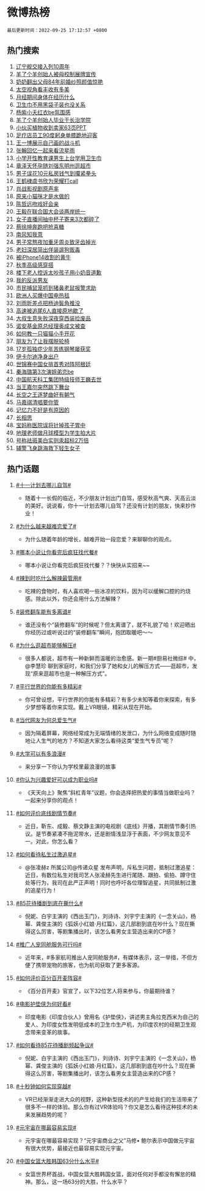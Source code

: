 # 微博热榜

`最后更新时间：2022-09-25 17:12:57 +0800`

## 热门搜索

1. [辽宁舰交接入列10周年](https://m.weibo.cn/search?containerid=100103type%3D1%26t%3D10%26q%3D%23%E8%BE%BD%E5%AE%81%E8%88%B0%E4%BA%A4%E6%8E%A5%E5%85%A5%E5%88%9710%E5%91%A8%E5%B9%B4%23&stream_entry_id=51&isnewpage=1&extparam=seat%3D1%26cate%3D10103%26dgr%3D0%26filter_type%3Drealtimehot%26c_type%3D51%26pos%3D0%26display_time%3D1664097175%26pre_seqid%3D1664097175584025304253&luicode=10000011&lfid=106003type%253D25%2526t%253D3%2526disable_hot%253D1%2526filter_type%253Drealtimehot)
1. [羊了个羊创始人被母校制展牌宣传](https://m.weibo.cn/search?containerid=100103type%3D1%26t%3D10%26q%3D%23%E7%BE%8A%E4%BA%86%E4%B8%AA%E7%BE%8A%E5%88%9B%E5%A7%8B%E4%BA%BA%E8%A2%AB%E6%AF%8D%E6%A0%A1%E5%88%B6%E5%B1%95%E7%89%8C%E5%AE%A3%E4%BC%A0%23&stream_entry_id=31&isnewpage=1&extparam=seat%3D1%26band_rank%3D1%26q%3D%2523%25E7%25BE%258A%25E4%25BA%2586%25E4%25B8%25AA%25E7%25BE%258A%25E5%2588%259B%25E5%25A7%258B%25E4%25BA%25BA%25E8%25A2%25AB%25E6%25AF%258D%25E6%25A0%25A1%25E5%2588%25B6%25E5%25B1%2595%25E7%2589%258C%25E5%25AE%25A3%25E4%25BC%25A0%2523%26dgr%3D0%26c_type%3D31%26pos%3D0%26lcate%3D5001%26realpos%3D1%26filter_type%3Drealtimehot%26flag%3D2%26cate%3D0%26display_time%3D1664097175%26pre_seqid%3D1664097175584025304253&luicode=10000011&lfid=106003type%253D25%2526t%253D3%2526disable_hot%253D1%2526filter_type%253Drealtimehot)
1. [奶奶翻出父母84年前婚纱照颜值惊艳](https://m.weibo.cn/search?containerid=100103type%3D1%26t%3D10%26q%3D%23%E5%A5%B6%E5%A5%B6%E7%BF%BB%E5%87%BA%E7%88%B6%E6%AF%8D84%E5%B9%B4%E5%89%8D%E5%A9%9A%E7%BA%B1%E7%85%A7%E9%A2%9C%E5%80%BC%E6%83%8A%E8%89%B3%23&stream_entry_id=31&isnewpage=1&extparam=seat%3D1%26band_rank%3D2%26q%3D%2523%25E5%25A5%25B6%25E5%25A5%25B6%25E7%25BF%25BB%25E5%2587%25BA%25E7%2588%25B6%25E6%25AF%258D84%25E5%25B9%25B4%25E5%2589%258D%25E5%25A9%259A%25E7%25BA%25B1%25E7%2585%25A7%25E9%25A2%259C%25E5%2580%25BC%25E6%2583%258A%25E8%2589%25B3%2523%26dgr%3D0%26c_type%3D31%26pos%3D1%26lcate%3D5001%26realpos%3D2%26filter_type%3Drealtimehot%26flag%3D0%26cate%3D0%26display_time%3D1664097175%26pre_seqid%3D1664097175584025304253&luicode=10000011&lfid=106003type%253D25%2526t%253D3%2526disable_hot%253D1%2526filter_type%253Drealtimehot)
1. [太空视角看丰收有多美](https://m.weibo.cn/search?containerid=100103type%3D1%26t%3D10%26q%3D%23%E5%A4%AA%E7%A9%BA%E8%A7%86%E8%A7%92%E7%9C%8B%E4%B8%B0%E6%94%B6%E6%9C%89%E5%A4%9A%E7%BE%8E%23&stream_entry_id=31&isnewpage=1&extparam=seat%3D1%26band_rank%3D3%26q%3D%2523%25E5%25A4%25AA%25E7%25A9%25BA%25E8%25A7%2586%25E8%25A7%2592%25E7%259C%258B%25E4%25B8%25B0%25E6%2594%25B6%25E6%259C%2589%25E5%25A4%259A%25E7%25BE%258E%2523%26dgr%3D0%26c_type%3D31%26pos%3D2%26lcate%3D5001%26realpos%3D3%26filter_type%3Drealtimehot%26flag%3D0%26cate%3D0%26display_time%3D1664097175%26pre_seqid%3D1664097175584025304253&luicode=10000011&lfid=106003type%253D25%2526t%253D3%2526disable_hot%253D1%2526filter_type%253Drealtimehot)
1. [月经期间身体在经历什么](https://m.weibo.cn/search?containerid=100103type%3D1%26t%3D10%26q%3D%23%E6%9C%88%E7%BB%8F%E6%9C%9F%E9%97%B4%E8%BA%AB%E4%BD%93%E5%9C%A8%E7%BB%8F%E5%8E%86%E4%BB%80%E4%B9%88%23&stream_entry_id=31&isnewpage=1&extparam=seat%3D1%26band_rank%3D4%26q%3D%2523%25E6%259C%2588%25E7%25BB%258F%25E6%259C%259F%25E9%2597%25B4%25E8%25BA%25AB%25E4%25BD%2593%25E5%259C%25A8%25E7%25BB%258F%25E5%258E%2586%25E4%25BB%2580%25E4%25B9%2588%2523%26dgr%3D0%26c_type%3D31%26pos%3D3%26lcate%3D5001%26realpos%3D4%26filter_type%3Drealtimehot%26flag%3D16%26cate%3D0%26display_time%3D1664097175%26pre_seqid%3D1664097175584025304253&luicode=10000011&lfid=106003type%253D25%2526t%253D3%2526disable_hot%253D1%2526filter_type%253Drealtimehot)
1. [卫生巾不用黑袋子装也没关系](https://m.weibo.cn/search?containerid=100103type%3D1%26t%3D10%26q%3D%23%E5%8D%AB%E7%94%9F%E5%B7%BE%E4%B8%8D%E7%94%A8%E9%BB%91%E8%A2%8B%E5%AD%90%E8%A3%85%E4%B9%9F%E6%B2%A1%E5%85%B3%E7%B3%BB%23&stream_entry_id=31&isnewpage=1&extparam=seat%3D1%26band_rank%3D5%26q%3D%2523%25E5%258D%25AB%25E7%2594%259F%25E5%25B7%25BE%25E4%25B8%258D%25E7%2594%25A8%25E9%25BB%2591%25E8%25A2%258B%25E5%25AD%2590%25E8%25A3%2585%25E4%25B9%259F%25E6%25B2%25A1%25E5%2585%25B3%25E7%25B3%25BB%2523%26dgr%3D0%26c_type%3D31%26pos%3D4%26lcate%3D5001%26realpos%3D5%26filter_type%3Drealtimehot%26flag%3D16%26cate%3D0%26display_time%3D1664097175%26pre_seqid%3D1664097175584025304253&luicode=10000011&lfid=106003type%253D25%2526t%253D3%2526disable_hot%253D1%2526filter_type%253Drealtimehot)
1. [杨紫小夭红衣be氛围感](https://m.weibo.cn/search?containerid=100103type%3D1%26t%3D10%26q%3D%23%E6%9D%A8%E7%B4%AB%E5%B0%8F%E5%A4%AD%E7%BA%A2%E8%A1%A3be%E6%B0%9B%E5%9B%B4%E6%84%9F%23&stream_entry_id=31&isnewpage=1&extparam=seat%3D1%26band_rank%3D6%26q%3D%2523%25E6%259D%25A8%25E7%25B4%25AB%25E5%25B0%258F%25E5%25A4%25AD%25E7%25BA%25A2%25E8%25A1%25A3be%25E6%25B0%259B%25E5%259B%25B4%25E6%2584%259F%2523%26dgr%3D0%26c_type%3D31%26pos%3D5%26lcate%3D5001%26realpos%3D6%26filter_type%3Drealtimehot%26flag%3D1%26cate%3D0%26display_time%3D1664097175%26pre_seqid%3D1664097175584025304253&luicode=10000011&lfid=106003type%253D25%2526t%253D3%2526disable_hot%253D1%2526filter_type%253Drealtimehot)
1. [羊了个羊创始人毕业于长治学院](https://m.weibo.cn/search?containerid=100103type%3D1%26t%3D10%26q%3D%23%E7%BE%8A%E4%BA%86%E4%B8%AA%E7%BE%8A%E5%88%9B%E5%A7%8B%E4%BA%BA%E6%AF%95%E4%B8%9A%E4%BA%8E%E9%95%BF%E6%B2%BB%E5%AD%A6%E9%99%A2%23&stream_entry_id=31&isnewpage=1&extparam=seat%3D1%26band_rank%3D7%26q%3D%2523%25E7%25BE%258A%25E4%25BA%2586%25E4%25B8%25AA%25E7%25BE%258A%25E5%2588%259B%25E5%25A7%258B%25E4%25BA%25BA%25E6%25AF%2595%25E4%25B8%259A%25E4%25BA%258E%25E9%2595%25BF%25E6%25B2%25BB%25E5%25AD%25A6%25E9%2599%25A2%2523%26dgr%3D0%26c_type%3D31%26pos%3D6%26lcate%3D5001%26realpos%3D7%26filter_type%3Drealtimehot%26flag%3D0%26cate%3D0%26display_time%3D1664097175%26pre_seqid%3D1664097175584025304253&luicode=10000011&lfid=106003type%253D25%2526t%253D3%2526disable_hot%253D1%2526filter_type%253Drealtimehot)
1. [小伙买植物收到卖家63页PPT](https://m.weibo.cn/search?containerid=100103type%3D1%26t%3D10%26q%3D%23%E5%B0%8F%E4%BC%99%E4%B9%B0%E6%A4%8D%E7%89%A9%E6%94%B6%E5%88%B0%E5%8D%96%E5%AE%B663%E9%A1%B5PPT%23&stream_entry_id=31&isnewpage=1&extparam=seat%3D1%26band_rank%3D8%26q%3D%2523%25E5%25B0%258F%25E4%25BC%2599%25E4%25B9%25B0%25E6%25A4%258D%25E7%2589%25A9%25E6%2594%25B6%25E5%2588%25B0%25E5%258D%2596%25E5%25AE%25B663%25E9%25A1%25B5PPT%2523%26dgr%3D0%26c_type%3D31%26pos%3D7%26lcate%3D5001%26realpos%3D8%26filter_type%3Drealtimehot%26flag%3D0%26cate%3D0%26display_time%3D1664097175%26pre_seqid%3D1664097175584025304253&luicode=10000011&lfid=106003type%253D25%2526t%253D3%2526disable_hot%253D1%2526filter_type%253Drealtimehot)
1. [足疗店员工90度躬身单膝跪地迎客](https://m.weibo.cn/search?containerid=100103type%3D1%26t%3D10%26q%3D%23%E8%B6%B3%E7%96%97%E5%BA%97%E5%91%98%E5%B7%A590%E5%BA%A6%E8%BA%AC%E8%BA%AB%E5%8D%95%E8%86%9D%E8%B7%AA%E5%9C%B0%E8%BF%8E%E5%AE%A2%23&stream_entry_id=31&isnewpage=1&extparam=seat%3D1%26band_rank%3D9%26q%3D%2523%25E8%25B6%25B3%25E7%2596%2597%25E5%25BA%2597%25E5%2591%2598%25E5%25B7%25A590%25E5%25BA%25A6%25E8%25BA%25AC%25E8%25BA%25AB%25E5%258D%2595%25E8%2586%259D%25E8%25B7%25AA%25E5%259C%25B0%25E8%25BF%258E%25E5%25AE%25A2%2523%26dgr%3D0%26c_type%3D31%26pos%3D8%26lcate%3D5001%26realpos%3D9%26filter_type%3Drealtimehot%26flag%3D1%26cate%3D0%26display_time%3D1664097175%26pre_seqid%3D1664097175584025304253&luicode=10000011&lfid=106003type%253D25%2526t%253D3%2526disable_hot%253D1%2526filter_type%253Drealtimehot)
1. [王一博展示自己画的战斗机](https://m.weibo.cn/search?containerid=100103type%3D1%26t%3D10%26q%3D%23%E7%8E%8B%E4%B8%80%E5%8D%9A%E5%B1%95%E7%A4%BA%E8%87%AA%E5%B7%B1%E7%94%BB%E7%9A%84%E6%88%98%E6%96%97%E6%9C%BA%23&stream_entry_id=31&isnewpage=1&extparam=seat%3D1%26band_rank%3D10%26q%3D%2523%25E7%258E%258B%25E4%25B8%2580%25E5%258D%259A%25E5%25B1%2595%25E7%25A4%25BA%25E8%2587%25AA%25E5%25B7%25B1%25E7%2594%25BB%25E7%259A%2584%25E6%2588%2598%25E6%2596%2597%25E6%259C%25BA%2523%26dgr%3D0%26c_type%3D31%26pos%3D9%26lcate%3D5001%26realpos%3D10%26filter_type%3Drealtimehot%26flag%3D1%26cate%3D0%26display_time%3D1664097175%26pre_seqid%3D1664097175584025304253&luicode=10000011&lfid=106003type%253D25%2526t%253D3%2526disable_hot%253D1%2526filter_type%253Drealtimehot)
1. [张翰回忆一起来看流星雨](https://m.weibo.cn/search?containerid=100103type%3D1%26t%3D10%26q%3D%23%E5%BC%A0%E7%BF%B0%E5%9B%9E%E5%BF%86%E4%B8%80%E8%B5%B7%E6%9D%A5%E7%9C%8B%E6%B5%81%E6%98%9F%E9%9B%A8%23&stream_entry_id=31&isnewpage=1&extparam=seat%3D1%26band_rank%3D11%26q%3D%2523%25E5%25BC%25A0%25E7%25BF%25B0%25E5%259B%259E%25E5%25BF%2586%25E4%25B8%2580%25E8%25B5%25B7%25E6%259D%25A5%25E7%259C%258B%25E6%25B5%2581%25E6%2598%259F%25E9%259B%25A8%2523%26dgr%3D0%26c_type%3D31%26pos%3D10%26lcate%3D5001%26realpos%3D11%26filter_type%3Drealtimehot%26flag%3D1%26cate%3D0%26display_time%3D1664097175%26pre_seqid%3D1664097175584025304253&luicode=10000011&lfid=106003type%253D25%2526t%253D3%2526disable_hot%253D1%2526filter_type%253Drealtimehot)
1. [小学开性教育课男生上台学用卫生巾](https://m.weibo.cn/search?containerid=100103type%3D1%26t%3D10%26q%3D%23%E5%B0%8F%E5%AD%A6%E5%BC%80%E6%80%A7%E6%95%99%E8%82%B2%E8%AF%BE%E7%94%B7%E7%94%9F%E4%B8%8A%E5%8F%B0%E5%AD%A6%E7%94%A8%E5%8D%AB%E7%94%9F%E5%B7%BE%23&stream_entry_id=31&isnewpage=1&extparam=seat%3D1%26band_rank%3D12%26q%3D%2523%25E5%25B0%258F%25E5%25AD%25A6%25E5%25BC%2580%25E6%2580%25A7%25E6%2595%2599%25E8%2582%25B2%25E8%25AF%25BE%25E7%2594%25B7%25E7%2594%259F%25E4%25B8%258A%25E5%258F%25B0%25E5%25AD%25A6%25E7%2594%25A8%25E5%258D%25AB%25E7%2594%259F%25E5%25B7%25BE%2523%26dgr%3D0%26c_type%3D31%26pos%3D11%26lcate%3D5001%26realpos%3D12%26filter_type%3Drealtimehot%26flag%3D1%26cate%3D0%26display_time%3D1664097175%26pre_seqid%3D1664097175584025304253&luicode=10000011&lfid=106003type%253D25%2526t%253D3%2526disable_hot%253D1%2526filter_type%253Drealtimehot)
1. [章泽天怀孕随刘强东明州逛超市](https://m.weibo.cn/search?containerid=100103type%3D1%26t%3D10%26q%3D%23%E7%AB%A0%E6%B3%BD%E5%A4%A9%E6%80%80%E5%AD%95%E9%9A%8F%E5%88%98%E5%BC%BA%E4%B8%9C%E6%98%8E%E5%B7%9E%E9%80%9B%E8%B6%85%E5%B8%82%23&stream_entry_id=31&isnewpage=1&extparam=seat%3D1%26band_rank%3D13%26q%3D%2523%25E7%25AB%25A0%25E6%25B3%25BD%25E5%25A4%25A9%25E6%2580%2580%25E5%25AD%2595%25E9%259A%258F%25E5%2588%2598%25E5%25BC%25BA%25E4%25B8%259C%25E6%2598%258E%25E5%25B7%259E%25E9%2580%259B%25E8%25B6%2585%25E5%25B8%2582%2523%26dgr%3D0%26c_type%3D31%26pos%3D12%26lcate%3D5001%26realpos%3D13%26filter_type%3Drealtimehot%26flag%3D2%26cate%3D0%26display_time%3D1664097175%26pre_seqid%3D1664097175584025304253&luicode=10000011&lfid=106003type%253D25%2526t%253D3%2526disable_hot%253D1%2526filter_type%253Drealtimehot)
1. [男子误花10元私房钱气到攥紧拳头](https://m.weibo.cn/search?containerid=100103type%3D1%26t%3D10%26q%3D%23%E7%94%B7%E5%AD%90%E8%AF%AF%E8%8A%B110%E5%85%83%E7%A7%81%E6%88%BF%E9%92%B1%E6%B0%94%E5%88%B0%E6%94%A5%E7%B4%A7%E6%8B%B3%E5%A4%B4%23&stream_entry_id=31&isnewpage=1&extparam=seat%3D1%26band_rank%3D14%26q%3D%2523%25E7%2594%25B7%25E5%25AD%2590%25E8%25AF%25AF%25E8%258A%25B110%25E5%2585%2583%25E7%25A7%2581%25E6%2588%25BF%25E9%2592%25B1%25E6%25B0%2594%25E5%2588%25B0%25E6%2594%25A5%25E7%25B4%25A7%25E6%258B%25B3%25E5%25A4%25B4%2523%26dgr%3D0%26c_type%3D31%26pos%3D13%26lcate%3D5001%26realpos%3D14%26filter_type%3Drealtimehot%26flag%3D1%26cate%3D0%26display_time%3D1664097175%26pre_seqid%3D1664097175584025304253&luicode=10000011&lfid=106003type%253D25%2526t%253D3%2526disable_hot%253D1%2526filter_type%253Drealtimehot)
1. [王鹤棣虞书欣为荣耀打call](https://m.weibo.cn/search?containerid=100103type%3D1%26t%3D10%26q%3D%23%E7%8E%8B%E9%B9%A4%E6%A3%A3%E8%99%9E%E4%B9%A6%E6%AC%A3%E4%B8%BA%E8%8D%A3%E8%80%80%E6%89%93call%23&stream_entry_id=31&isnewpage=1&extparam=seat%3D1%26band_rank%3D15%26q%3D%2523%25E7%258E%258B%25E9%25B9%25A4%25E6%25A3%25A3%25E8%2599%259E%25E4%25B9%25A6%25E6%25AC%25A3%25E4%25B8%25BA%25E8%258D%25A3%25E8%2580%2580%25E6%2589%2593call%2523%26dgr%3D0%26c_type%3D31%26pos%3D14%26lcate%3D5001%26realpos%3D15%26filter_type%3Drealtimehot%26flag%3D1%26cate%3D0%26display_time%3D1664097175%26pre_seqid%3D1664097175584025304253&luicode=10000011&lfid=106003type%253D25%2526t%253D3%2526disable_hot%253D1%2526filter_type%253Drealtimehot)
1. [肖战影视剧原声率](https://m.weibo.cn/search?containerid=100103type%3D1%26t%3D10%26q%3D%23%E8%82%96%E6%88%98%E5%BD%B1%E8%A7%86%E5%89%A7%E5%8E%9F%E5%A3%B0%E7%8E%87%23&stream_entry_id=31&isnewpage=1&extparam=seat%3D1%26band_rank%3D16%26q%3D%2523%25E8%2582%2596%25E6%2588%2598%25E5%25BD%25B1%25E8%25A7%2586%25E5%2589%25A7%25E5%258E%259F%25E5%25A3%25B0%25E7%258E%2587%2523%26dgr%3D0%26c_type%3D31%26pos%3D15%26lcate%3D5001%26realpos%3D16%26filter_type%3Drealtimehot%26flag%3D1%26cate%3D0%26display_time%3D1664097175%26pre_seqid%3D1664097175584025304253&luicode=10000011&lfid=106003type%253D25%2526t%253D3%2526disable_hot%253D1%2526filter_type%253Drealtimehot)
1. [原来小猫咪才是水做的](https://m.weibo.cn/search?containerid=100103type%3D1%26t%3D10%26q%3D%23%E5%8E%9F%E6%9D%A5%E5%B0%8F%E7%8C%AB%E5%92%AA%E6%89%8D%E6%98%AF%E6%B0%B4%E5%81%9A%E7%9A%84%23&stream_entry_id=31&isnewpage=1&extparam=seat%3D1%26band_rank%3D17%26q%3D%2523%25E5%258E%259F%25E6%259D%25A5%25E5%25B0%258F%25E7%258C%25AB%25E5%2592%25AA%25E6%2589%258D%25E6%2598%25AF%25E6%25B0%25B4%25E5%2581%259A%25E7%259A%2584%2523%26dgr%3D0%26c_type%3D31%26pos%3D16%26lcate%3D5001%26realpos%3D17%26filter_type%3Drealtimehot%26flag%3D1%26cate%3D0%26display_time%3D1664097175%26pre_seqid%3D1664097175584025304253&luicode=10000011&lfid=106003type%253D25%2526t%253D3%2526disable_hot%253D1%2526filter_type%253Drealtimehot)
1. [陈哲远吻戏好会亲](https://m.weibo.cn/search?containerid=100103type%3D1%26t%3D10%26q%3D%23%E9%99%88%E5%93%B2%E8%BF%9C%E5%90%BB%E6%88%8F%E5%A5%BD%E4%BC%9A%E4%BA%B2%23&stream_entry_id=31&isnewpage=1&extparam=seat%3D1%26band_rank%3D18%26q%3D%2523%25E9%2599%2588%25E5%2593%25B2%25E8%25BF%259C%25E5%2590%25BB%25E6%2588%258F%25E5%25A5%25BD%25E4%25BC%259A%25E4%25BA%25B2%2523%26dgr%3D0%26c_type%3D31%26pos%3D17%26lcate%3D5001%26realpos%3D18%26filter_type%3Drealtimehot%26flag%3D0%26cate%3D0%26display_time%3D1664097175%26pre_seqid%3D1664097175584025304253&luicode=10000011&lfid=106003type%253D25%2526t%253D3%2526disable_hot%253D1%2526filter_type%253Drealtimehot)
1. [王毅在联合国大会谈两岸统一](https://m.weibo.cn/search?containerid=100103type%3D1%26t%3D10%26q%3D%23%E7%8E%8B%E6%AF%85%E5%9C%A8%E8%81%94%E5%90%88%E5%9B%BD%E5%A4%A7%E4%BC%9A%E8%B0%88%E4%B8%A4%E5%B2%B8%E7%BB%9F%E4%B8%80%23&stream_entry_id=31&isnewpage=1&extparam=seat%3D1%26band_rank%3D19%26q%3D%2523%25E7%258E%258B%25E6%25AF%2585%25E5%259C%25A8%25E8%2581%2594%25E5%2590%2588%25E5%259B%25BD%25E5%25A4%25A7%25E4%25BC%259A%25E8%25B0%2588%25E4%25B8%25A4%25E5%25B2%25B8%25E7%25BB%259F%25E4%25B8%2580%2523%26dgr%3D0%26c_type%3D31%26pos%3D18%26lcate%3D5001%26realpos%3D19%26filter_type%3Drealtimehot%26flag%3D1%26cate%3D0%26display_time%3D1664097175%26pre_seqid%3D1664097175584025304253&luicode=10000011&lfid=106003type%253D25%2526t%253D3%2526disable_hot%253D1%2526filter_type%253Drealtimehot)
1. [女子直播间抽中杯子寄来3次都碎了](https://m.weibo.cn/search?containerid=100103type%3D1%26t%3D10%26q%3D%23%E5%A5%B3%E5%AD%90%E7%9B%B4%E6%92%AD%E9%97%B4%E6%8A%BD%E4%B8%AD%E6%9D%AF%E5%AD%90%E5%AF%84%E6%9D%A53%E6%AC%A1%E9%83%BD%E7%A2%8E%E4%BA%86%23&stream_entry_id=31&isnewpage=1&extparam=seat%3D1%26band_rank%3D20%26q%3D%2523%25E5%25A5%25B3%25E5%25AD%2590%25E7%259B%25B4%25E6%2592%25AD%25E9%2597%25B4%25E6%258A%25BD%25E4%25B8%25AD%25E6%259D%25AF%25E5%25AD%2590%25E5%25AF%2584%25E6%259D%25A53%25E6%25AC%25A1%25E9%2583%25BD%25E7%25A2%258E%25E4%25BA%2586%2523%26dgr%3D0%26c_type%3D31%26pos%3D19%26lcate%3D5001%26realpos%3D20%26filter_type%3Drealtimehot%26flag%3D0%26cate%3D0%26display_time%3D1664097175%26pre_seqid%3D1664097175584025304253&luicode=10000011&lfid=106003type%253D25%2526t%253D3%2526disable_hot%253D1%2526filter_type%253Drealtimehot)
1. [蔡徐坤奔跑吧抢喜糖](https://m.weibo.cn/search?containerid=100103type%3D1%26t%3D10%26q%3D%23%E8%94%A1%E5%BE%90%E5%9D%A4%E5%A5%94%E8%B7%91%E5%90%A7%E6%8A%A2%E5%96%9C%E7%B3%96%23&stream_entry_id=31&isnewpage=1&extparam=seat%3D1%26band_rank%3D21%26q%3D%2523%25E8%2594%25A1%25E5%25BE%2590%25E5%259D%25A4%25E5%25A5%2594%25E8%25B7%2591%25E5%2590%25A7%25E6%258A%25A2%25E5%2596%259C%25E7%25B3%2596%2523%26dgr%3D0%26c_type%3D31%26pos%3D20%26lcate%3D5001%26realpos%3D21%26filter_type%3Drealtimehot%26flag%3D1%26cate%3D0%26display_time%3D1664097175%26pre_seqid%3D1664097175584025304253&luicode=10000011&lfid=106003type%253D25%2526t%253D3%2526disable_hot%253D1%2526filter_type%253Drealtimehot)
1. [南风知我意](https://m.weibo.cn/search?containerid=100103type%3D1%26t%3D10%26q%3D%23%E5%8D%97%E9%A3%8E%E7%9F%A5%E6%88%91%E6%84%8F%23&stream_entry_id=31&isnewpage=1&extparam=seat%3D1%26band_rank%3D22%26q%3D%2523%25E5%258D%2597%25E9%25A3%258E%25E7%259F%25A5%25E6%2588%2591%25E6%2584%258F%2523%26dgr%3D0%26c_type%3D31%26pos%3D21%26lcate%3D5001%26realpos%3D22%26filter_type%3Drealtimehot%26flag%3D0%26cate%3D0%26display_time%3D1664097175%26pre_seqid%3D1664097175584025304253&luicode=10000011&lfid=106003type%253D25%2526t%253D3%2526disable_hot%253D1%2526filter_type%253Drealtimehot)
1. [男子常熬夜加重牙周炎致牙齿掉光](https://m.weibo.cn/search?containerid=100103type%3D1%26t%3D10%26q%3D%23%E7%94%B7%E5%AD%90%E5%B8%B8%E7%86%AC%E5%A4%9C%E5%8A%A0%E9%87%8D%E7%89%99%E5%91%A8%E7%82%8E%E8%87%B4%E7%89%99%E9%BD%BF%E6%8E%89%E5%85%89%23&stream_entry_id=31&isnewpage=1&extparam=seat%3D1%26band_rank%3D23%26q%3D%2523%25E7%2594%25B7%25E5%25AD%2590%25E5%25B8%25B8%25E7%2586%25AC%25E5%25A4%259C%25E5%258A%25A0%25E9%2587%258D%25E7%2589%2599%25E5%2591%25A8%25E7%2582%258E%25E8%2587%25B4%25E7%2589%2599%25E9%25BD%25BF%25E6%258E%2589%25E5%2585%2589%2523%26dgr%3D0%26c_type%3D31%26pos%3D22%26lcate%3D5001%26realpos%3D23%26filter_type%3Drealtimehot%26flag%3D0%26cate%3D0%26display_time%3D1664097175%26pre_seqid%3D1664097175584025304253&luicode=10000011&lfid=106003type%253D25%2526t%253D3%2526disable_hot%253D1%2526filter_type%253Drealtimehot)
1. [老妇深居简出佯装遛狗贩毒](https://m.weibo.cn/search?containerid=100103type%3D1%26t%3D10%26q%3D%23%E8%80%81%E5%A6%87%E6%B7%B1%E5%B1%85%E7%AE%80%E5%87%BA%E4%BD%AF%E8%A3%85%E9%81%9B%E7%8B%97%E8%B4%A9%E6%AF%92%23&stream_entry_id=31&isnewpage=1&extparam=seat%3D1%26band_rank%3D24%26q%3D%2523%25E8%2580%2581%25E5%25A6%2587%25E6%25B7%25B1%25E5%25B1%2585%25E7%25AE%2580%25E5%2587%25BA%25E4%25BD%25AF%25E8%25A3%2585%25E9%2581%259B%25E7%258B%2597%25E8%25B4%25A9%25E6%25AF%2592%2523%26dgr%3D0%26c_type%3D31%26pos%3D23%26lcate%3D5001%26realpos%3D24%26filter_type%3Drealtimehot%26flag%3D1%26cate%3D0%26display_time%3D1664097175%26pre_seqid%3D1664097175584025304253&luicode=10000011&lfid=106003type%253D25%2526t%253D3%2526disable_hot%253D1%2526filter_type%253Drealtimehot)
1. [被iPhone14收割的黄牛](https://m.weibo.cn/search?containerid=100103type%3D1%26t%3D10%26q%3D%23%E8%A2%ABiPhone14%E6%94%B6%E5%89%B2%E7%9A%84%E9%BB%84%E7%89%9B%23&stream_entry_id=31&isnewpage=1&extparam=seat%3D1%26band_rank%3D25%26q%3D%2523%25E8%25A2%25ABiPhone14%25E6%2594%25B6%25E5%2589%25B2%25E7%259A%2584%25E9%25BB%2584%25E7%2589%259B%2523%26dgr%3D0%26c_type%3D31%26pos%3D24%26lcate%3D5001%26realpos%3D25%26filter_type%3Drealtimehot%26flag%3D0%26cate%3D0%26display_time%3D1664097175%26pre_seqid%3D1664097175584025304253&luicode=10000011&lfid=106003type%253D25%2526t%253D3%2526disable_hot%253D1%2526filter_type%253Drealtimehot)
1. [秋季高级感穿搭](https://m.weibo.cn/search?containerid=100103type%3D1%26t%3D10%26q%3D%E7%A7%8B%E5%AD%A3%E9%AB%98%E7%BA%A7%E6%84%9F%E7%A9%BF%E6%90%AD&stream_entry_id=31&isnewpage=1&extparam=seat%3D1%26band_rank%3D26%26q%3D%25E7%25A7%258B%25E5%25AD%25A3%25E9%25AB%2598%25E7%25BA%25A7%25E6%2584%259F%25E7%25A9%25BF%25E6%2590%25AD%26dgr%3D0%26c_type%3D31%26pos%3D25%26lcate%3D5001%26realpos%3D26%26filter_type%3Drealtimehot%26flag%3D0%26cate%3D0%26display_time%3D1664097175%26pre_seqid%3D1664097175584025304253&luicode=10000011&lfid=106003type%253D25%2526t%253D3%2526disable_hot%253D1%2526filter_type%253Drealtimehot)
1. [楼下老人控诉太吵孩子用小奶音道歉](https://m.weibo.cn/search?containerid=100103type%3D1%26t%3D10%26q%3D%23%E6%A5%BC%E4%B8%8B%E8%80%81%E4%BA%BA%E6%8E%A7%E8%AF%89%E5%A4%AA%E5%90%B5%E5%AD%A9%E5%AD%90%E7%94%A8%E5%B0%8F%E5%A5%B6%E9%9F%B3%E9%81%93%E6%AD%89%23&stream_entry_id=31&isnewpage=1&extparam=seat%3D1%26band_rank%3D27%26q%3D%2523%25E6%25A5%25BC%25E4%25B8%258B%25E8%2580%2581%25E4%25BA%25BA%25E6%258E%25A7%25E8%25AF%2589%25E5%25A4%25AA%25E5%2590%25B5%25E5%25AD%25A9%25E5%25AD%2590%25E7%2594%25A8%25E5%25B0%258F%25E5%25A5%25B6%25E9%259F%25B3%25E9%2581%2593%25E6%25AD%2589%2523%26dgr%3D0%26c_type%3D31%26pos%3D26%26lcate%3D5001%26realpos%3D27%26filter_type%3Drealtimehot%26flag%3D0%26cate%3D0%26display_time%3D1664097175%26pre_seqid%3D1664097175584025304253&luicode=10000011&lfid=106003type%253D25%2526t%253D3%2526disable_hot%253D1%2526filter_type%253Drealtimehot)
1. [我的反派男友](https://m.weibo.cn/search?containerid=100103type%3D1%26t%3D10%26q%3D%23%E6%88%91%E7%9A%84%E5%8F%8D%E6%B4%BE%E7%94%B7%E5%8F%8B%23&stream_entry_id=31&isnewpage=1&extparam=seat%3D1%26band_rank%3D28%26q%3D%2523%25E6%2588%2591%25E7%259A%2584%25E5%258F%258D%25E6%25B4%25BE%25E7%2594%25B7%25E5%258F%258B%2523%26dgr%3D0%26c_type%3D31%26pos%3D27%26lcate%3D5001%26realpos%3D28%26filter_type%3Drealtimehot%26flag%3D1%26cate%3D0%26display_time%3D1664097175%26pre_seqid%3D1664097175584025304253&luicode=10000011&lfid=106003type%253D25%2526t%253D3%2526disable_hot%253D1%2526filter_type%253Drealtimehot)
1. [市民捕鼠笼抓到猪鼻老鼠报警求助](https://m.weibo.cn/search?containerid=100103type%3D1%26t%3D10%26q%3D%23%E5%B8%82%E6%B0%91%E6%8D%95%E9%BC%A0%E7%AC%BC%E6%8A%93%E5%88%B0%E7%8C%AA%E9%BC%BB%E8%80%81%E9%BC%A0%E6%8A%A5%E8%AD%A6%E6%B1%82%E5%8A%A9%23&stream_entry_id=31&isnewpage=1&extparam=seat%3D1%26band_rank%3D29%26q%3D%2523%25E5%25B8%2582%25E6%25B0%2591%25E6%258D%2595%25E9%25BC%25A0%25E7%25AC%25BC%25E6%258A%2593%25E5%2588%25B0%25E7%258C%25AA%25E9%25BC%25BB%25E8%2580%2581%25E9%25BC%25A0%25E6%258A%25A5%25E8%25AD%25A6%25E6%25B1%2582%25E5%258A%25A9%2523%26dgr%3D0%26c_type%3D31%26pos%3D28%26lcate%3D5001%26realpos%3D29%26filter_type%3Drealtimehot%26flag%3D0%26cate%3D0%26display_time%3D1664097175%26pre_seqid%3D1664097175584025304253&luicode=10000011&lfid=106003type%253D25%2526t%253D3%2526disable_hot%253D1%2526filter_type%253Drealtimehot)
1. [欧洲人买爆中国电热毯](https://m.weibo.cn/search?containerid=100103type%3D1%26t%3D10%26q%3D%23%E6%AC%A7%E6%B4%B2%E4%BA%BA%E4%B9%B0%E7%88%86%E4%B8%AD%E5%9B%BD%E7%94%B5%E7%83%AD%E6%AF%AF%23&stream_entry_id=31&isnewpage=1&extparam=seat%3D1%26band_rank%3D30%26q%3D%2523%25E6%25AC%25A7%25E6%25B4%25B2%25E4%25BA%25BA%25E4%25B9%25B0%25E7%2588%2586%25E4%25B8%25AD%25E5%259B%25BD%25E7%2594%25B5%25E7%2583%25AD%25E6%25AF%25AF%2523%26dgr%3D0%26c_type%3D31%26pos%3D29%26lcate%3D5001%26realpos%3D30%26filter_type%3Drealtimehot%26flag%3D0%26cate%3D0%26display_time%3D1664097175%26pre_seqid%3D1664097175584025304253&luicode=10000011&lfid=106003type%253D25%2526t%253D3%2526disable_hot%253D1%2526filter_type%253Drealtimehot)
1. [刘雨昕差点把杨迪鬓角推没](https://m.weibo.cn/search?containerid=100103type%3D1%26t%3D10%26q%3D%23%E5%88%98%E9%9B%A8%E6%98%95%E5%B7%AE%E7%82%B9%E6%8A%8A%E6%9D%A8%E8%BF%AA%E9%AC%93%E8%A7%92%E6%8E%A8%E6%B2%A1%23&stream_entry_id=31&isnewpage=1&extparam=seat%3D1%26band_rank%3D31%26q%3D%2523%25E5%2588%2598%25E9%259B%25A8%25E6%2598%2595%25E5%25B7%25AE%25E7%2582%25B9%25E6%258A%258A%25E6%259D%25A8%25E8%25BF%25AA%25E9%25AC%2593%25E8%25A7%2592%25E6%258E%25A8%25E6%25B2%25A1%2523%26dgr%3D0%26c_type%3D31%26pos%3D30%26lcate%3D5001%26realpos%3D31%26filter_type%3Drealtimehot%26flag%3D1%26cate%3D0%26display_time%3D1664097175%26pre_seqid%3D1664097175584025304253&luicode=10000011&lfid=106003type%253D25%2526t%253D3%2526disable_hot%253D1%2526filter_type%253Drealtimehot)
1. [高速被追尾6人直接原地歇了](https://m.weibo.cn/search?containerid=100103type%3D1%26t%3D10%26q%3D%23%E9%AB%98%E9%80%9F%E8%A2%AB%E8%BF%BD%E5%B0%BE6%E4%BA%BA%E7%9B%B4%E6%8E%A5%E5%8E%9F%E5%9C%B0%E6%AD%87%E4%BA%86%23&stream_entry_id=31&isnewpage=1&extparam=seat%3D1%26band_rank%3D32%26q%3D%2523%25E9%25AB%2598%25E9%2580%259F%25E8%25A2%25AB%25E8%25BF%25BD%25E5%25B0%25BE6%25E4%25BA%25BA%25E7%259B%25B4%25E6%258E%25A5%25E5%258E%259F%25E5%259C%25B0%25E6%25AD%2587%25E4%25BA%2586%2523%26dgr%3D0%26c_type%3D31%26pos%3D31%26lcate%3D5001%26realpos%3D32%26filter_type%3Drealtimehot%26flag%3D0%26cate%3D0%26display_time%3D1664097175%26pre_seqid%3D1664097175584025304253&luicode=10000011&lfid=106003type%253D25%2526t%253D3%2526disable_hot%253D1%2526filter_type%253Drealtimehot)
1. [大叔生意失败深夜穿西装捡废品](https://m.weibo.cn/search?containerid=100103type%3D1%26t%3D10%26q%3D%23%E5%A4%A7%E5%8F%94%E7%94%9F%E6%84%8F%E5%A4%B1%E8%B4%A5%E6%B7%B1%E5%A4%9C%E7%A9%BF%E8%A5%BF%E8%A3%85%E6%8D%A1%E5%BA%9F%E5%93%81%23&stream_entry_id=31&isnewpage=1&extparam=seat%3D1%26band_rank%3D33%26q%3D%2523%25E5%25A4%25A7%25E5%258F%2594%25E7%2594%259F%25E6%2584%258F%25E5%25A4%25B1%25E8%25B4%25A5%25E6%25B7%25B1%25E5%25A4%259C%25E7%25A9%25BF%25E8%25A5%25BF%25E8%25A3%2585%25E6%258D%25A1%25E5%25BA%259F%25E5%2593%2581%2523%26dgr%3D0%26c_type%3D31%26pos%3D32%26lcate%3D5001%26realpos%3D33%26filter_type%3Drealtimehot%26flag%3D0%26cate%3D0%26display_time%3D1664097175%26pre_seqid%3D1664097175584025304253&luicode=10000011&lfid=106003type%253D25%2526t%253D3%2526disable_hot%253D1%2526filter_type%253Drealtimehot)
1. [诺安基金原总经理奥成文被查](https://m.weibo.cn/search?containerid=100103type%3D1%26t%3D10%26q%3D%23%E8%AF%BA%E5%AE%89%E5%9F%BA%E9%87%91%E5%8E%9F%E6%80%BB%E7%BB%8F%E7%90%86%E5%A5%A5%E6%88%90%E6%96%87%E8%A2%AB%E6%9F%A5%23&stream_entry_id=31&isnewpage=1&extparam=seat%3D1%26band_rank%3D34%26q%3D%2523%25E8%25AF%25BA%25E5%25AE%2589%25E5%259F%25BA%25E9%2587%2591%25E5%258E%259F%25E6%2580%25BB%25E7%25BB%258F%25E7%2590%2586%25E5%25A5%25A5%25E6%2588%2590%25E6%2596%2587%25E8%25A2%25AB%25E6%259F%25A5%2523%26dgr%3D0%26c_type%3D31%26pos%3D33%26lcate%3D5001%26realpos%3D34%26filter_type%3Drealtimehot%26flag%3D0%26cate%3D0%26display_time%3D1664097175%26pre_seqid%3D1664097175584025304253&luicode=10000011&lfid=106003type%253D25%2526t%253D3%2526disable_hot%253D1%2526filter_type%253Drealtimehot)
1. [如何教一只猫猫小手开花](https://m.weibo.cn/search?containerid=100103type%3D1%26t%3D10%26q%3D%23%E5%A6%82%E4%BD%95%E6%95%99%E4%B8%80%E5%8F%AA%E7%8C%AB%E7%8C%AB%E5%B0%8F%E6%89%8B%E5%BC%80%E8%8A%B1%23&stream_entry_id=31&isnewpage=1&extparam=seat%3D1%26band_rank%3D35%26q%3D%2523%25E5%25A6%2582%25E4%25BD%2595%25E6%2595%2599%25E4%25B8%2580%25E5%258F%25AA%25E7%258C%25AB%25E7%258C%25AB%25E5%25B0%258F%25E6%2589%258B%25E5%25BC%2580%25E8%258A%25B1%2523%26dgr%3D0%26c_type%3D31%26pos%3D34%26lcate%3D5001%26realpos%3D35%26filter_type%3Drealtimehot%26flag%3D0%26cate%3D0%26display_time%3D1664097175%26pre_seqid%3D1664097175584025304253&luicode=10000011&lfid=106003type%253D25%2526t%253D3%2526disable_hot%253D1%2526filter_type%253Drealtimehot)
1. [朋友为了让我摆脱轮椅](https://m.weibo.cn/search?containerid=100103type%3D1%26t%3D10%26q%3D%23%E6%9C%8B%E5%8F%8B%E4%B8%BA%E4%BA%86%E8%AE%A9%E6%88%91%E6%91%86%E8%84%B1%E8%BD%AE%E6%A4%85%23&stream_entry_id=31&isnewpage=1&extparam=seat%3D1%26band_rank%3D36%26q%3D%2523%25E6%259C%258B%25E5%258F%258B%25E4%25B8%25BA%25E4%25BA%2586%25E8%25AE%25A9%25E6%2588%2591%25E6%2591%2586%25E8%2584%25B1%25E8%25BD%25AE%25E6%25A4%2585%2523%26dgr%3D0%26c_type%3D31%26pos%3D35%26lcate%3D5001%26realpos%3D36%26filter_type%3Drealtimehot%26flag%3D1%26cate%3D0%26display_time%3D1664097175%26pre_seqid%3D1664097175584025304253&luicode=10000011&lfid=106003type%253D25%2526t%253D3%2526disable_hot%253D1%2526filter_type%253Drealtimehot)
1. [17岁孤独症少年苦练钢琴屡获奖](https://m.weibo.cn/search?containerid=100103type%3D1%26t%3D10%26q%3D%2317%E5%B2%81%E5%AD%A4%E7%8B%AC%E7%97%87%E5%B0%91%E5%B9%B4%E8%8B%A6%E7%BB%83%E9%92%A2%E7%90%B4%E5%B1%A1%E8%8E%B7%E5%A5%96%23&stream_entry_id=31&isnewpage=1&extparam=seat%3D1%26band_rank%3D37%26q%3D%252317%25E5%25B2%2581%25E5%25AD%25A4%25E7%258B%25AC%25E7%2597%2587%25E5%25B0%2591%25E5%25B9%25B4%25E8%258B%25A6%25E7%25BB%2583%25E9%2592%25A2%25E7%2590%25B4%25E5%25B1%25A1%25E8%258E%25B7%25E5%25A5%2596%2523%26dgr%3D0%26c_type%3D31%26pos%3D36%26lcate%3D5001%26realpos%3D37%26filter_type%3Drealtimehot%26flag%3D1%26cate%3D0%26display_time%3D1664097175%26pre_seqid%3D1664097175584025304253&luicode=10000011&lfid=106003type%253D25%2526t%253D3%2526disable_hot%253D1%2526filter_type%253Drealtimehot)
1. [伊卡尔迪净身出户](https://m.weibo.cn/search?containerid=100103type%3D1%26t%3D10%26q%3D%23%E4%BC%8A%E5%8D%A1%E5%B0%94%E8%BF%AA%E5%87%80%E8%BA%AB%E5%87%BA%E6%88%B7%23&stream_entry_id=31&isnewpage=1&extparam=seat%3D1%26band_rank%3D38%26q%3D%2523%25E4%25BC%258A%25E5%258D%25A1%25E5%25B0%2594%25E8%25BF%25AA%25E5%2587%2580%25E8%25BA%25AB%25E5%2587%25BA%25E6%2588%25B7%2523%26dgr%3D0%26c_type%3D31%26pos%3D37%26lcate%3D5001%26realpos%3D38%26filter_type%3Drealtimehot%26flag%3D0%26cate%3D0%26display_time%3D1664097175%26pre_seqid%3D1664097175584025304253&luicode=10000011&lfid=106003type%253D25%2526t%253D3%2526disable_hot%253D1%2526filter_type%253Drealtimehot)
1. [世锦赛中国女排首秀对阵阿根廷](https://m.weibo.cn/search?containerid=100103type%3D1%26t%3D10%26q%3D%23%E4%B8%96%E9%94%A6%E8%B5%9B%E4%B8%AD%E5%9B%BD%E5%A5%B3%E6%8E%92%E9%A6%96%E7%A7%80%E5%AF%B9%E9%98%B5%E9%98%BF%E6%A0%B9%E5%BB%B7%23&stream_entry_id=31&isnewpage=1&extparam=seat%3D1%26band_rank%3D39%26q%3D%2523%25E4%25B8%2596%25E9%2594%25A6%25E8%25B5%259B%25E4%25B8%25AD%25E5%259B%25BD%25E5%25A5%25B3%25E6%258E%2592%25E9%25A6%2596%25E7%25A7%2580%25E5%25AF%25B9%25E9%2598%25B5%25E9%2598%25BF%25E6%25A0%25B9%25E5%25BB%25B7%2523%26dgr%3D0%26c_type%3D31%26pos%3D38%26lcate%3D5001%26realpos%3D39%26filter_type%3Drealtimehot%26flag%3D1%26cate%3D0%26display_time%3D1664097175%26pre_seqid%3D1664097175584025304253&luicode=10000011&lfid=106003type%253D25%2526t%253D3%2526disable_hot%253D1%2526filter_type%253Drealtimehot)
1. [秦海璐第3次演姐弟恋be](https://m.weibo.cn/search?containerid=100103type%3D1%26t%3D10%26q%3D%23%E7%A7%A6%E6%B5%B7%E7%92%90%E7%AC%AC3%E6%AC%A1%E6%BC%94%E5%A7%90%E5%BC%9F%E6%81%8Bbe%23&stream_entry_id=31&isnewpage=1&extparam=seat%3D1%26band_rank%3D40%26q%3D%2523%25E7%25A7%25A6%25E6%25B5%25B7%25E7%2592%2590%25E7%25AC%25AC3%25E6%25AC%25A1%25E6%25BC%2594%25E5%25A7%2590%25E5%25BC%259F%25E6%2581%258Bbe%2523%26dgr%3D0%26c_type%3D31%26pos%3D39%26lcate%3D5001%26realpos%3D40%26filter_type%3Drealtimehot%26flag%3D0%26cate%3D0%26display_time%3D1664097175%26pre_seqid%3D1664097175584025304253&luicode=10000011&lfid=106003type%253D25%2526t%253D3%2526disable_hot%253D1%2526filter_type%253Drealtimehot)
1. [中国航天科工集团特级技师王巍去世](https://m.weibo.cn/search?containerid=100103type%3D1%26t%3D10%26q%3D%23%E4%B8%AD%E5%9B%BD%E8%88%AA%E5%A4%A9%E7%A7%91%E5%B7%A5%E9%9B%86%E5%9B%A2%E7%89%B9%E7%BA%A7%E6%8A%80%E5%B8%88%E7%8E%8B%E5%B7%8D%E5%8E%BB%E4%B8%96%23&stream_entry_id=31&isnewpage=1&extparam=seat%3D1%26band_rank%3D41%26q%3D%2523%25E4%25B8%25AD%25E5%259B%25BD%25E8%2588%25AA%25E5%25A4%25A9%25E7%25A7%2591%25E5%25B7%25A5%25E9%259B%2586%25E5%259B%25A2%25E7%2589%25B9%25E7%25BA%25A7%25E6%258A%2580%25E5%25B8%2588%25E7%258E%258B%25E5%25B7%258D%25E5%258E%25BB%25E4%25B8%2596%2523%26dgr%3D0%26c_type%3D31%26pos%3D40%26lcate%3D5001%26realpos%3D41%26filter_type%3Drealtimehot%26flag%3D0%26cate%3D0%26display_time%3D1664097175%26pre_seqid%3D1664097175584025304253&luicode=10000011&lfid=106003type%253D25%2526t%253D3%2526disable_hot%253D1%2526filter_type%253Drealtimehot)
1. [当王嘉尔突然跳下舞台](https://m.weibo.cn/search?containerid=100103type%3D1%26t%3D10%26q%3D%23%E5%BD%93%E7%8E%8B%E5%98%89%E5%B0%94%E7%AA%81%E7%84%B6%E8%B7%B3%E4%B8%8B%E8%88%9E%E5%8F%B0%23&stream_entry_id=31&isnewpage=1&extparam=seat%3D1%26band_rank%3D42%26q%3D%2523%25E5%25BD%2593%25E7%258E%258B%25E5%2598%2589%25E5%25B0%2594%25E7%25AA%2581%25E7%2584%25B6%25E8%25B7%25B3%25E4%25B8%258B%25E8%2588%259E%25E5%258F%25B0%2523%26dgr%3D0%26c_type%3D31%26pos%3D41%26lcate%3D5001%26realpos%3D42%26filter_type%3Drealtimehot%26flag%3D0%26cate%3D0%26display_time%3D1664097175%26pre_seqid%3D1664097175584025304253&luicode=10000011&lfid=106003type%253D25%2526t%253D3%2526disable_hot%253D1%2526filter_type%253Drealtimehot)
1. [长空之王逐梦曲好有朝气](https://m.weibo.cn/search?containerid=100103type%3D1%26t%3D10%26q%3D%23%E9%95%BF%E7%A9%BA%E4%B9%8B%E7%8E%8B%E9%80%90%E6%A2%A6%E6%9B%B2%E5%A5%BD%E6%9C%89%E6%9C%9D%E6%B0%94%23&stream_entry_id=31&isnewpage=1&extparam=seat%3D1%26band_rank%3D43%26q%3D%2523%25E9%2595%25BF%25E7%25A9%25BA%25E4%25B9%258B%25E7%258E%258B%25E9%2580%2590%25E6%25A2%25A6%25E6%259B%25B2%25E5%25A5%25BD%25E6%259C%2589%25E6%259C%259D%25E6%25B0%2594%2523%26dgr%3D0%26c_type%3D31%26pos%3D42%26lcate%3D5001%26realpos%3D43%26filter_type%3Drealtimehot%26flag%3D1%26cate%3D0%26display_time%3D1664097175%26pre_seqid%3D1664097175584025304253&luicode=10000011&lfid=106003type%253D25%2526t%253D3%2526disable_hot%253D1%2526filter_type%253Drealtimehot)
1. [马嘉祺清唱要你管](https://m.weibo.cn/search?containerid=100103type%3D1%26t%3D10%26q%3D%23%E9%A9%AC%E5%98%89%E7%A5%BA%E6%B8%85%E5%94%B1%E8%A6%81%E4%BD%A0%E7%AE%A1%23&stream_entry_id=31&isnewpage=1&extparam=seat%3D1%26band_rank%3D44%26q%3D%2523%25E9%25A9%25AC%25E5%2598%2589%25E7%25A5%25BA%25E6%25B8%2585%25E5%2594%25B1%25E8%25A6%2581%25E4%25BD%25A0%25E7%25AE%25A1%2523%26dgr%3D0%26c_type%3D31%26pos%3D43%26lcate%3D5001%26realpos%3D44%26filter_type%3Drealtimehot%26flag%3D0%26cate%3D0%26display_time%3D1664097175%26pre_seqid%3D1664097175584025304253&luicode=10000011&lfid=106003type%253D25%2526t%253D3%2526disable_hot%253D1%2526filter_type%253Drealtimehot)
1. [记忆力不好是有原因的](https://m.weibo.cn/search?containerid=100103type%3D1%26t%3D10%26q%3D%23%E8%AE%B0%E5%BF%86%E5%8A%9B%E4%B8%8D%E5%A5%BD%E6%98%AF%E6%9C%89%E5%8E%9F%E5%9B%A0%E7%9A%84%23&stream_entry_id=31&isnewpage=1&extparam=seat%3D1%26band_rank%3D45%26q%3D%2523%25E8%25AE%25B0%25E5%25BF%2586%25E5%258A%259B%25E4%25B8%258D%25E5%25A5%25BD%25E6%2598%25AF%25E6%259C%2589%25E5%258E%259F%25E5%259B%25A0%25E7%259A%2584%2523%26dgr%3D0%26c_type%3D31%26pos%3D44%26lcate%3D5001%26realpos%3D45%26filter_type%3Drealtimehot%26flag%3D0%26cate%3D0%26display_time%3D1664097175%26pre_seqid%3D1664097175584025304253&luicode=10000011&lfid=106003type%253D25%2526t%253D3%2526disable_hot%253D1%2526filter_type%253Drealtimehot)
1. [长相思](https://m.weibo.cn/search?containerid=100103type%3D1%26t%3D10%26q%3D%E9%95%BF%E7%9B%B8%E6%80%9D&stream_entry_id=31&isnewpage=1&extparam=seat%3D1%26band_rank%3D46%26q%3D%25E9%2595%25BF%25E7%259B%25B8%25E6%2580%259D%26dgr%3D0%26c_type%3D31%26pos%3D45%26lcate%3D5001%26realpos%3D46%26filter_type%3Drealtimehot%26flag%3D0%26cate%3D0%26display_time%3D1664097175%26pre_seqid%3D1664097175584025304253&luicode=10000011&lfid=106003type%253D25%2526t%253D3%2526disable_hot%253D1%2526filter_type%253Drealtimehot)
1. [宝妈称医院误将针掉孩子胃中](https://m.weibo.cn/search?containerid=100103type%3D1%26t%3D10%26q%3D%23%E5%AE%9D%E5%A6%88%E7%A7%B0%E5%8C%BB%E9%99%A2%E8%AF%AF%E5%B0%86%E9%92%88%E6%8E%89%E5%AD%A9%E5%AD%90%E8%83%83%E4%B8%AD%23&stream_entry_id=31&isnewpage=1&extparam=seat%3D1%26band_rank%3D47%26q%3D%2523%25E5%25AE%259D%25E5%25A6%2588%25E7%25A7%25B0%25E5%258C%25BB%25E9%2599%25A2%25E8%25AF%25AF%25E5%25B0%2586%25E9%2592%2588%25E6%258E%2589%25E5%25AD%25A9%25E5%25AD%2590%25E8%2583%2583%25E4%25B8%25AD%2523%26dgr%3D0%26c_type%3D31%26pos%3D46%26lcate%3D5001%26realpos%3D47%26filter_type%3Drealtimehot%26flag%3D0%26cate%3D0%26display_time%3D1664097175%26pre_seqid%3D1664097175584025304253&luicode=10000011&lfid=106003type%253D25%2526t%253D3%2526disable_hot%253D1%2526filter_type%253Drealtimehot)
1. [地理老师做月球模型为学生拍大片](https://m.weibo.cn/search?containerid=100103type%3D1%26t%3D10%26q%3D%23%E5%9C%B0%E7%90%86%E8%80%81%E5%B8%88%E5%81%9A%E6%9C%88%E7%90%83%E6%A8%A1%E5%9E%8B%E4%B8%BA%E5%AD%A6%E7%94%9F%E6%8B%8D%E5%A4%A7%E7%89%87%23&stream_entry_id=31&isnewpage=1&extparam=seat%3D1%26band_rank%3D48%26q%3D%2523%25E5%259C%25B0%25E7%2590%2586%25E8%2580%2581%25E5%25B8%2588%25E5%2581%259A%25E6%259C%2588%25E7%2590%2583%25E6%25A8%25A1%25E5%259E%258B%25E4%25B8%25BA%25E5%25AD%25A6%25E7%2594%259F%25E6%258B%258D%25E5%25A4%25A7%25E7%2589%2587%2523%26dgr%3D0%26c_type%3D31%26pos%3D47%26lcate%3D5001%26realpos%3D48%26filter_type%3Drealtimehot%26flag%3D0%26cate%3D0%26display_time%3D1664097175%26pre_seqid%3D1664097175584025304253&luicode=10000011&lfid=106003type%253D25%2526t%253D3%2526disable_hot%253D1%2526filter_type%253Drealtimehot)
1. [号称祛斑美白实则汞超标2万倍](https://m.weibo.cn/search?containerid=100103type%3D1%26t%3D10%26q%3D%23%E5%8F%B7%E7%A7%B0%E7%A5%9B%E6%96%91%E7%BE%8E%E7%99%BD%E5%AE%9E%E5%88%99%E6%B1%9E%E8%B6%85%E6%A0%872%E4%B8%87%E5%80%8D%23&stream_entry_id=31&isnewpage=1&extparam=seat%3D1%26band_rank%3D49%26q%3D%2523%25E5%258F%25B7%25E7%25A7%25B0%25E7%25A5%259B%25E6%2596%2591%25E7%25BE%258E%25E7%2599%25BD%25E5%25AE%259E%25E5%2588%2599%25E6%25B1%259E%25E8%25B6%2585%25E6%25A0%25872%25E4%25B8%2587%25E5%2580%258D%2523%26dgr%3D0%26c_type%3D31%26pos%3D48%26lcate%3D5001%26realpos%3D49%26filter_type%3Drealtimehot%26flag%3D0%26cate%3D0%26display_time%3D1664097175%26pre_seqid%3D1664097175584025304253&luicode=10000011&lfid=106003type%253D25%2526t%253D3%2526disable_hot%253D1%2526filter_type%253Drealtimehot)
1. [辅警飞身跳海救下轻生女子](https://m.weibo.cn/search?containerid=100103type%3D1%26t%3D10%26q%3D%23%E8%BE%85%E8%AD%A6%E9%A3%9E%E8%BA%AB%E8%B7%B3%E6%B5%B7%E6%95%91%E4%B8%8B%E8%BD%BB%E7%94%9F%E5%A5%B3%E5%AD%90%23&stream_entry_id=31&isnewpage=1&extparam=seat%3D1%26band_rank%3D50%26q%3D%2523%25E8%25BE%2585%25E8%25AD%25A6%25E9%25A3%259E%25E8%25BA%25AB%25E8%25B7%25B3%25E6%25B5%25B7%25E6%2595%2591%25E4%25B8%258B%25E8%25BD%25BB%25E7%2594%259F%25E5%25A5%25B3%25E5%25AD%2590%2523%26dgr%3D0%26c_type%3D31%26pos%3D49%26lcate%3D5001%26realpos%3D50%26filter_type%3Drealtimehot%26flag%3D1%26cate%3D0%26display_time%3D1664097175%26pre_seqid%3D1664097175584025304253&luicode=10000011&lfid=106003type%253D25%2526t%253D3%2526disable_hot%253D1%2526filter_type%253Drealtimehot)

## 热门话题

1. [#十一计划去哪儿自驾#](https://m.weibo.cn/search?containerid=231522type%3D1%26t%3D10%26q%3D%23%E5%8D%81%E4%B8%80%E8%AE%A1%E5%88%92%E5%8E%BB%E5%93%AA%E5%84%BF%E8%87%AA%E9%A9%BE%23&stream_entry_id=128&isnewpage=1&extparam=seat%3D1%26cate%3D5004%26lcate%3D5004%26dgr%3D0%26unitid%3D1663911941371%26c_type%3D128%26pos%3D1-0-0%26display_time%3D1664097176%26pre_seqid%3D1664097176897021961219&luicode=10000011&lfid=231648_-_4)
    - 随着十一长假的临近，不少朋友计划出门自驾，感受秋高气爽、天高云淡的美好。说说看，你十一计划去哪儿自驾？还没有计划的朋友，快来抄作业！

1. [#为什么越来越难恋爱了#](https://m.weibo.cn/search?containerid=231522type%3D1%26t%3D10%26q%3D%23%E4%B8%BA%E4%BB%80%E4%B9%88%E8%B6%8A%E6%9D%A5%E8%B6%8A%E9%9A%BE%E6%81%8B%E7%88%B1%E4%BA%86%23&stream_entry_id=128&isnewpage=1&extparam=seat%3D1%26cate%3D5004%26lcate%3D5004%26dgr%3D0%26unitid%3D1663932042615%26c_type%3D128%26pos%3D1-0-1%26display_time%3D1664097176%26pre_seqid%3D1664097176897021961219&luicode=10000011&lfid=231648_-_4)
    - 为什么随着年龄的增长，越难开始一段恋爱？来聊聊你的观点。

1. [#哪本小说让你看完后疯狂找代餐#](https://m.weibo.cn/search?containerid=231522type%3D1%26t%3D10%26q%3D%23%E5%93%AA%E6%9C%AC%E5%B0%8F%E8%AF%B4%E8%AE%A9%E4%BD%A0%E7%9C%8B%E5%AE%8C%E5%90%8E%E7%96%AF%E7%8B%82%E6%89%BE%E4%BB%A3%E9%A4%90%23&stream_entry_id=128&isnewpage=1&extparam=seat%3D1%26cate%3D5004%26lcate%3D5004%26dgr%3D0%26unitid%3D1663853741125%26c_type%3D128%26pos%3D1-0-2%26display_time%3D1664097176%26pre_seqid%3D1664097176897021961219&luicode=10000011&lfid=231648_-_4)
    - 哪本小说让你看完后疯狂找代餐？？快快从实招来~~

1. [#辣到时吃什么解辣最管用#](https://m.weibo.cn/search?containerid=231522type%3D1%26t%3D10%26q%3D%23%E8%BE%A3%E5%88%B0%E6%97%B6%E5%90%83%E4%BB%80%E4%B9%88%E8%A7%A3%E8%BE%A3%E6%9C%80%E7%AE%A1%E7%94%A8%23&stream_entry_id=128&isnewpage=1&extparam=seat%3D1%26cate%3D5004%26lcate%3D5004%26dgr%3D0%26unitid%3D1663908649013%26c_type%3D128%26pos%3D1-0-3%26display_time%3D1664097176%26pre_seqid%3D1664097176897021961219&luicode=10000011&lfid=231648_-_4)
    - 吃辣的食物时，有人喜欢喝一些冰凉的饮料，因为可以缓解口腔的灼烧感。除此以外，你还会用什么方法解辣？

1. [#装修翻车能有多离谱#](https://m.weibo.cn/search?containerid=231522type%3D1%26t%3D10%26q%3D%23%E8%A3%85%E4%BF%AE%E7%BF%BB%E8%BD%A6%E8%83%BD%E6%9C%89%E5%A4%9A%E7%A6%BB%E8%B0%B1%23&stream_entry_id=128&isnewpage=1&extparam=seat%3D1%26cate%3D5004%26lcate%3D5004%26dgr%3D0%26unitid%3D1663835143836%26c_type%3D128%26pos%3D1-0-4%26display_time%3D1664097176%26pre_seqid%3D1664097176897021961219&luicode=10000011&lfid=231648_-_4)
    - 谁还没有个“装修翻车”的时候呢？但太离谱了，就不礼貌了哈！欢迎晒出你经历过或听说过的“装修翻车”瞬间，抱团取暖吧～～

1. [#为什么逛超市能够解压#](https://m.weibo.cn/search?containerid=231522type%3D1%26t%3D10%26q%3D%23%E4%B8%BA%E4%BB%80%E4%B9%88%E9%80%9B%E8%B6%85%E5%B8%82%E8%83%BD%E5%A4%9F%E8%A7%A3%E5%8E%8B%23&stream_entry_id=128&isnewpage=1&extparam=seat%3D1%26cate%3D5004%26lcate%3D5004%26dgr%3D0%26unitid%3D1663852540204%26c_type%3D128%26pos%3D1-0-5%26display_time%3D1664097176%26pre_seqid%3D1664097176897021961219&luicode=10000011&lfid=231648_-_4)
    - 很多人都说，超市有一种新鲜而温暖的治愈感。新一期#厨易社微综# 中，@李慧珍 聊到家庭时，和我们分享了她和女儿的解压方式——逛超市，发现“原来逛超市也是一种解压方式”。

1. [#平行世界的你能有多精彩#](https://m.weibo.cn/search?containerid=231522type%3D1%26t%3D10%26q%3D%23%E5%B9%B3%E8%A1%8C%E4%B8%96%E7%95%8C%E7%9A%84%E4%BD%A0%E8%83%BD%E6%9C%89%E5%A4%9A%E7%B2%BE%E5%BD%A9%23&stream_entry_id=128&isnewpage=1&extparam=seat%3D1%26cate%3D5004%26lcate%3D5004%26dgr%3D0%26unitid%3D1663918853012%26c_type%3D128%26pos%3D1-0-6%26display_time%3D1664097176%26pre_seqid%3D1664097176897021961219&luicode=10000011&lfid=231648_-_4)
    - 你可曾设想，平行世界的你能有多精彩？有多少未知等着你来探索，有多少梦想等着你来实现。戴上VR眼镜，精彩从现在开始。

1. [#当代网友为何总爱生气#](https://m.weibo.cn/search?containerid=231522type%3D1%26t%3D10%26q%3D%23%E5%BD%93%E4%BB%A3%E7%BD%91%E5%8F%8B%E4%B8%BA%E4%BD%95%E6%80%BB%E7%88%B1%E7%94%9F%E6%B0%94%23&stream_entry_id=128&isnewpage=1&extparam=seat%3D1%26cate%3D5004%26lcate%3D5004%26dgr%3D0%26unitid%3D1663913153867%26c_type%3D128%26pos%3D1-0-7%26display_time%3D1664097176%26pre_seqid%3D1664097176897021961219&luicode=10000011&lfid=231648_-_4)
    - 因为隔着屏幕，网络经常成为无端情绪的发泄口，为什么网络变成随时随地让人生气的地方？不知道大家怎么看待这类“爱生气专员”呢？

1. [#大学可以有多浪漫#](https://m.weibo.cn/search?containerid=231522type%3D1%26t%3D10%26q%3D%23%E5%A4%A7%E5%AD%A6%E5%8F%AF%E4%BB%A5%E6%9C%89%E5%A4%9A%E6%B5%AA%E6%BC%AB%23&stream_entry_id=128&isnewpage=1&extparam=seat%3D1%26cate%3D5004%26lcate%3D5004%26dgr%3D0%26unitid%3D1663815637878%26c_type%3D128%26pos%3D1-0-8%26display_time%3D1664097176%26pre_seqid%3D1664097176897021961219&luicode=10000011&lfid=231648_-_4)
    - 来分享一下你认为学校里最浪漫的故事

1. [#你认为兴趣爱好可以成为职业吗#](https://m.weibo.cn/search?containerid=231522type%3D1%26t%3D10%26q%3D%23%E4%BD%A0%E8%AE%A4%E4%B8%BA%E5%85%B4%E8%B6%A3%E7%88%B1%E5%A5%BD%E5%8F%AF%E4%BB%A5%E6%88%90%E4%B8%BA%E8%81%8C%E4%B8%9A%E5%90%97%23&stream_entry_id=128&isnewpage=1&extparam=seat%3D1%26cate%3D5004%26lcate%3D5004%26dgr%3D0%26unitid%3D1663856448115%26c_type%3D128%26pos%3D1-0-9%26display_time%3D1664097176%26pre_seqid%3D1664097176897021961219&luicode=10000011&lfid=231648_-_4)
    - 《天天向上》聚焦“斜杠青年”议题，你会选择把热爱的事情当做职业吗？一起来分享你的观点！

1. [#如何评价底线剧情节奏#](https://m.weibo.cn/search?containerid=231522type%3D1%26t%3D10%26q%3D%23%E5%A6%82%E4%BD%95%E8%AF%84%E4%BB%B7%E5%BA%95%E7%BA%BF%E5%89%A7%E6%83%85%E8%8A%82%E5%A5%8F%23&stream_entry_id=128&isnewpage=1&extparam=seat%3D1%26cate%3D5004%26lcate%3D5004%26dgr%3D0%26unitid%3D1663900841625%26c_type%3D128%26pos%3D1-0-10%26display_time%3D1664097176%26pre_seqid%3D1664097176897021961219&luicode=10000011&lfid=231648_-_4)
    - 近日，靳东、成毅、蔡文静主演的电视剧《底线》开播，其剧情节奏引热议。是节奏紧凑不拖泥带水，还是剧情浅显浮于表面，不少网友意见不一。对此，你怎么看？

1. [#如何看待私生过激追星#](https://m.weibo.cn/search?containerid=231522type%3D1%26t%3D10%26q%3D%23%E5%A6%82%E4%BD%95%E7%9C%8B%E5%BE%85%E7%A7%81%E7%94%9F%E8%BF%87%E6%BF%80%E8%BF%BD%E6%98%9F%23&stream_entry_id=128&isnewpage=1&extparam=seat%3D1%26cate%3D5004%26lcate%3D5004%26dgr%3D0%26unitid%3D1663831847369%26c_type%3D128%26pos%3D1-0-11%26display_time%3D1664097176%26pre_seqid%3D1664097176897021961219&luicode=10000011&lfid=231648_-_4)
    - @张凌赫z 所属公司@传递众星 发布声明，斥私生问题，抵制过激追星：近日，有数位私生对我司艺人张凌赫先生进行尾随、跟拍、偷拍、蹲守住处等行为，我司在此严正声明！同时也呼吁各位理智追星，共同抵制过激的追星行为！

1. [#85花待播剧到底在撕什么#](https://m.weibo.cn/search?containerid=231522type%3D1%26t%3D10%26q%3D%2385%E8%8A%B1%E5%BE%85%E6%92%AD%E5%89%A7%E5%88%B0%E5%BA%95%E5%9C%A8%E6%92%95%E4%BB%80%E4%B9%88%23&stream_entry_id=128&isnewpage=1&extparam=seat%3D1%26cate%3D5004%26lcate%3D5004%26dgr%3D0%26unitid%3D1663893949098%26c_type%3D128%26pos%3D1-0-12%26display_time%3D1664097176%26pre_seqid%3D1664097176897021961219&luicode=10000011&lfid=231648_-_4)
    - 倪妮、白宇主演的《西出玉门》，刘诗诗、刘宇宁主演的《一念关山》，杨幂、龚俊主演的《狐妖小红娘·月红篇》，这几部剧到底在吵什么？现在撕得这么厉害，等剧集播出时，该怎么看男女主营造出来的CP感？

1. [#推广人宠同舱服务可行吗#](https://m.weibo.cn/search?containerid=231522type%3D1%26t%3D10%26q%3D%23%E6%8E%A8%E5%B9%BF%E4%BA%BA%E5%AE%A0%E5%90%8C%E8%88%B1%E6%9C%8D%E5%8A%A1%E5%8F%AF%E8%A1%8C%E5%90%97%23&stream_entry_id=128&isnewpage=1&extparam=seat%3D1%26cate%3D5004%26lcate%3D5004%26dgr%3D0%26unitid%3D1663836337645%26c_type%3D128%26pos%3D1-0-13%26display_time%3D1664097176%26pre_seqid%3D1664097176897021961219&luicode=10000011&lfid=231648_-_4)
    - 近年来，#多家航司推出人宠同舱服务#，有媒体表示，这一举措，不但方便了携带宠物的旅客，也为航司获取了更多客源。

1. [#如何评价百分百开麦阵容#](https://m.weibo.cn/search?containerid=231522type%3D1%26t%3D10%26q%3D%23%E5%A6%82%E4%BD%95%E8%AF%84%E4%BB%B7%E7%99%BE%E5%88%86%E7%99%BE%E5%BC%80%E9%BA%A6%E9%98%B5%E5%AE%B9%23&stream_entry_id=128&isnewpage=1&extparam=seat%3D1%26cate%3D5004%26lcate%3D5004%26dgr%3D0%26unitid%3D1663827941456%26c_type%3D128%26pos%3D1-0-14%26display_time%3D1664097176%26pre_seqid%3D1664097176897021961219&luicode=10000011&lfid=231648_-_4)
    - 《百分百开麦》官宣了，以下32位艺人将来参与，你最期待谁？

1. [#电影护垫侠为何好看#](https://m.weibo.cn/search?containerid=231522type%3D1%26t%3D10%26q%3D%23%E7%94%B5%E5%BD%B1%E6%8A%A4%E5%9E%AB%E4%BE%A0%E4%B8%BA%E4%BD%95%E5%A5%BD%E7%9C%8B%23&stream_entry_id=128&isnewpage=1&extparam=seat%3D1%26cate%3D5004%26lcate%3D5004%26dgr%3D0%26unitid%3D1663929644538%26c_type%3D128%26pos%3D1-0-15%26display_time%3D1664097176%26pre_seqid%3D1664097176897021961219&luicode=10000011&lfid=231648_-_4)
    - 印度电影《印度合伙人》曾用名《护垫侠》，讲述男主角拉克西米为自己的爱人、为印度女性发明低成本的卫生巾生产机，为印度农村的经期卫生观念带来变革的故事。

1. [#如何看待85花待播剧频起争议#](https://m.weibo.cn/search?containerid=231522type%3D1%26t%3D10%26q%3D%23%E5%A6%82%E4%BD%95%E7%9C%8B%E5%BE%8585%E8%8A%B1%E5%BE%85%E6%92%AD%E5%89%A7%E9%A2%91%E8%B5%B7%E4%BA%89%E8%AE%AE%23&stream_entry_id=128&isnewpage=1&extparam=seat%3D1%26cate%3D5004%26lcate%3D5004%26dgr%3D0%26unitid%3D1663893948229%26c_type%3D128%26pos%3D1-0-16%26display_time%3D1664097176%26pre_seqid%3D1664097176897021961219&luicode=10000011&lfid=231648_-_4)
    - 倪妮、白宇主演的《西出玉门》，刘诗诗、刘宇宁主演的《一念关山》，杨幂、龚俊主演的《狐妖小红娘·月红篇》，这几部剧到底在吵什么？现在撕得这么厉害，等剧集播出时，该怎么看男女主营造出来的CP感？

1. [#十秒钟如何实现穿越#](https://m.weibo.cn/search?containerid=231522type%3D1%26t%3D10%26q%3D%23%E5%8D%81%E7%A7%92%E9%92%9F%E5%A6%82%E4%BD%95%E5%AE%9E%E7%8E%B0%E7%A9%BF%E8%B6%8A%23&stream_entry_id=128&isnewpage=1&extparam=seat%3D1%26cate%3D5004%26lcate%3D5004%26dgr%3D0%26unitid%3D1663815340381%26c_type%3D128%26pos%3D1-0-17%26display_time%3D1664097176%26pre_seqid%3D1664097176897021961219&luicode=10000011&lfid=231648_-_4)
    - VR已经渐渐走进大众的视野，这种新型技术的的产生给我们的生活带来了很多不一样的体验。那么你有过VR体验吗？你又是怎么看待这种技术的未来发展趋势的呢？

1. [#元宇宙在哪最容易实现#](https://m.weibo.cn/search?containerid=231522type%3D1%26t%3D10%26q%3D%23%E5%85%83%E5%AE%87%E5%AE%99%E5%9C%A8%E5%93%AA%E6%9C%80%E5%AE%B9%E6%98%93%E5%AE%9E%E7%8E%B0%23&stream_entry_id=128&isnewpage=1&extparam=seat%3D1%26cate%3D5004%26lcate%3D5004%26dgr%3D0%26unitid%3D1663840539860%26c_type%3D128%26pos%3D1-0-18%26display_time%3D1664097176%26pre_seqid%3D1664097176897021961219&luicode=10000011&lfid=231648_-_4)
    - 元宇宙在哪最容易实现？“元宇宙商业之父”马修• 鲍尔表示中国做元宇宙有很大优势，最接近也最容易实现元宇宙。

1. [#中国女篮大胜韩国63分什么水平#](https://m.weibo.cn/search?containerid=231522type%3D1%26t%3D10%26q%3D%23%E4%B8%AD%E5%9B%BD%E5%A5%B3%E7%AF%AE%E5%A4%A7%E8%83%9C%E9%9F%A9%E5%9B%BD63%E5%88%86%E4%BB%80%E4%B9%88%E6%B0%B4%E5%B9%B3%23&stream_entry_id=128&isnewpage=1&extparam=seat%3D1%26cate%3D5004%26lcate%3D5004%26dgr%3D0%26unitid%3D1663843847226%26c_type%3D128%26pos%3D1-0-19%26display_time%3D1664097176%26pre_seqid%3D1664097176897021961219&luicode=10000011&lfid=231648_-_4)
    - 女篮世界杯首战，中国女篮大胜韩国女篮，面对任何对手都没有懈怠的精神。那么，这一场63分的大胜，什么水平？

